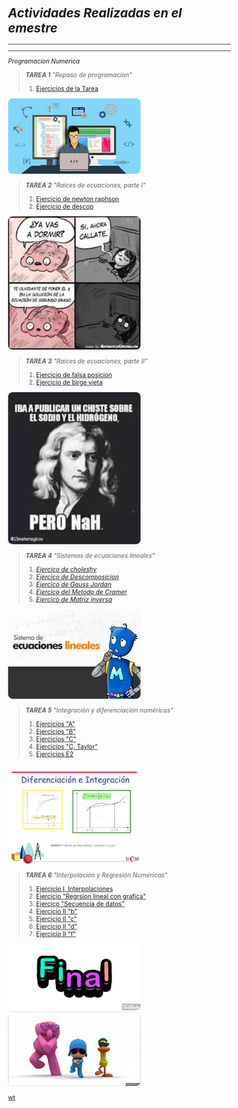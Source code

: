 # *Actividades Realizadas en el emestre*
---
---
 _Programacion Numerica_

>**_TAREA 1_**
>_"Repaso de programacíon"_
>1. [Ejercicios de la Tarea](https://github.com/NestorHB20/Proyecto_Final/blob/main/PN%20Tarea%201.py)

<img src="RepasoP.jpg" width="300" style="border-radius:10px;" alt="Imagen de programacion">

>**_TAREA 2_**
>_"Raíces de ecuaciones, parte I"_
>1. [Ejercicio de newton raphson](https://github.com/NestorHB20/Proyecto_Final/blob/main/newtonraphson%20(1).fig)
>2. [Ejercicio de descop](https://github.com/NestorHB20/Proyecto_Final/blob/main/descop%20(1).fig)

<img src="meme.jpg" width="300" style="border-radius:10px;" alt="MEME">

>**_TAREA 3_**
>_"Raíces de ecuaciones, parte II"_
>1. [Ejercicio de falsa posicion](https://github.com/NestorHB20/Proyecto_Final/blob/main/MetFP%20(1).mlx)
>2. [Ejercicio de birge vieta](https://github.com/NestorHB20/Proyecto_Final/blob/main/MetBV%20(1).mlx)

<img src="Newtonmme.jpg" width="300" style="border-radius:10px;" alt="LOL">

>**_TAREA 4_**
>_"Sistemas de ecuaciones lineales"_
>1. [_Ejercico de choleshy_](https://github.com/NestorHB20/Proyecto_Final/blob/main/Choleshy.py)
>2. [_Ejercico de Descomposicion_](https://github.com/NestorHB20/Proyecto_Final/blob/main/Descomposicion%20Lu.py)
>3. [_Ejercico de Gauss Jordan_](https://github.com/NestorHB20/Proyecto_Final/blob/main/GaussJordan.py)
>4. [_Ejercico del Metodo de Cramer_](https://github.com/NestorHB20/Proyecto_Final/blob/main/MD%20cramer.py)
>5. [_Ejercico de Matriz inversa_](https://github.com/NestorHB20/Proyecto_Final/blob/main/Matriz%20inversa.py)

<img src="imagen L.jpg" width="300" style="border-radius:10px;" alt="Imagen">

>**_TAREA 5_**
>_"Integración y diferenciación numéricas"_
>1. [Ejercicios "A"](https://github.com/NestorHB20/Proyecto_Final/blob/main/Tarea5A.py)
>2. [Ejercicios "B"](https://github.com/NestorHB20/Proyecto_Final/blob/44c5751f77d91ef1178d5c055e7549a924c7048c/Tarea5B.py)
>3. [Ejercicios "C"](https://github.com/NestorHB20/Proyecto_Final/blob/44c5751f77d91ef1178d5c055e7549a924c7048c/Tarea5C.py)
>4. [Ejercicios "C, Taylor"](https://github.com/NestorHB20/Proyecto_Final/blob/44c5751f77d91ef1178d5c055e7549a924c7048c/Tarea5CTaylor.py)
>5. [Ejercicios E2](https://github.com/NestorHB20/Proyecto_Final/blob/44c5751f77d91ef1178d5c055e7549a924c7048c/Tarea5E2.py)

<img src="Diferenciacion.jpg" width="300" style="border-radius:10px;" alt="Integracion">

>**_TAREA 6_**
>_"Interpolación y Regresión Numéricas"_
>1. [Ejercicio I, Interpolaciones](https://github.com/NestorHB20/Proyecto_Final/blob/main/Ejercicio%20I%2C%20Interpolaciones.py)
>2. [Ejercicio "Regrsion lineal con grafica"](https://github.com/NestorHB20/Proyecto_Final/blob/main/Regresion%20Lineal%20y%20grafica.py)
>3. [Ejercico "Secuencia de datos"](https://github.com/NestorHB20/Proyecto_Final/blob/main/Secuencia%20de%20datos.py)
>4. [Ejercicio II "b"](https://github.com/NestorHB20/Proyecto_Final/blob/main/Ejercicio%20II%20%22b%22.py)
>5. [Ejercicio II "c"](https://github.com/NestorHB20/Proyecto_Final/blob/main/Ejercicio%20II%20%22c%22.py)
>6. [Ejercicio II "d"](https://github.com/NestorHB20/Proyecto_Final/blob/main/Ejercicio%20II%20%22d%22.py)
>7. [Ejercicio II "f"](https://github.com/NestorHB20/Proyecto_Final/blob/main/Ejercicio%20II%20%22f%22.py)


<img src="https://raw.githubusercontent.com/NestorHB20/Proyecto_Final/main/Final.gif" width="300" style="border-radius:10px;">

<img src="pocoyo.gif" width="300" style="border-radius:10px;" alt="El pocoyo">

[wt](https://github.com/NestorHB20/Proyecto_Final/blob/main/_config.yml)
